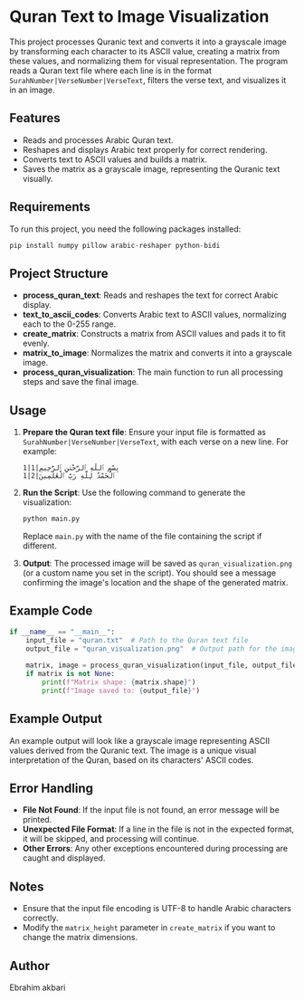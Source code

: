 # Quran Text to Image Visualization

This project processes Quranic text and converts it into a grayscale image by transforming each character to its ASCII value, creating a matrix from these values, and normalizing them for visual representation. The program reads a Quran text file where each line is in the format `SurahNumber|VerseNumber|VerseText`, filters the verse text, and visualizes it in an image.

## Features
- Reads and processes Arabic Quran text.
- Reshapes and displays Arabic text properly for correct rendering.
- Converts text to ASCII values and builds a matrix.
- Saves the matrix as a grayscale image, representing the Quranic text visually.

## Requirements

To run this project, you need the following packages installed:

```python
pip install numpy pillow arabic-reshaper python-bidi
```
## Project Structure

- **process_quran_text**: Reads and reshapes the text for correct Arabic display.
- **text_to_ascii_codes**: Converts Arabic text to ASCII values, normalizing each to the 0-255 range.
- **create_matrix**: Constructs a matrix from ASCII values and pads it to fit evenly.
- **matrix_to_image**: Normalizes the matrix and converts it into a grayscale image.
- **process_quran_visualization**: The main function to run all processing steps and save the final image.

## Usage

1. **Prepare the Quran text file**: Ensure your input file is formatted as `SurahNumber|VerseNumber|VerseText`, with each verse on a new line. For example:
   ```
   1|1|بِسْمِ ٱللَّهِ ٱلرَّحْمَٰنِ ٱلرَّحِيمِ
   1|2|ٱلْحَمْدُ لِلَّهِ رَبِّ ٱلْعَٰلَمِينَ
   ```

2. **Run the Script**: Use the following command to generate the visualization:

   ```bash
   python main.py
   ```

   Replace `main.py` with the name of the file containing the script if different.

3. **Output**: The processed image will be saved as `quran_visualization.png` (or a custom name you set in the script). You should see a message confirming the image's location and the shape of the generated matrix.

## Example Code

```python
if __name__ == "__main__":
    input_file = "quran.txt"  # Path to the Quran text file
    output_file = "quran_visualization.png"  # Output path for the image
    
    matrix, image = process_quran_visualization(input_file, output_file)
    if matrix is not None:
        print(f"Matrix shape: {matrix.shape}")
        print(f"Image saved to: {output_file}")
```

## Example Output

An example output will look like a grayscale image representing ASCII values derived from the Quranic text. The image is a unique visual interpretation of the Quran, based on its characters' ASCII codes.

## Error Handling

- **File Not Found**: If the input file is not found, an error message will be printed.
- **Unexpected File Format**: If a line in the file is not in the expected format, it will be skipped, and processing will continue.
- **Other Errors**: Any other exceptions encountered during processing are caught and displayed.

## Notes
- Ensure that the input file encoding is UTF-8 to handle Arabic characters correctly.
- Modify the `matrix_height` parameter in `create_matrix` if you want to change the matrix dimensions.

## Author
Ebrahim akbari
